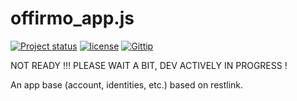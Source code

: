offirmo_app.js
==============

[![Project status](http://img.shields.io/badge/project_status-highly_experimental-red.png)](http://offirmo.net/classifying-open-source-projects-status/)
[![license](http://img.shields.io/badge/license-public_domain-brightgreen.png)](http://unlicense.org/)
[![Gittip](http://img.shields.io/gittip/Offirmo.png)](https://www.gittip.com/Offirmo/)

NOT READY !!! PLEASE WAIT A BIT, DEV ACTIVELY IN PROGRESS !

An app base (account, identities, etc.) based on restlink.
